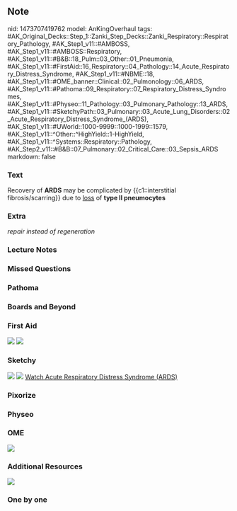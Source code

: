 ## Note
nid: 1473707419762
model: AnKingOverhaul
tags: #AK_Original_Decks::Step_1::Zanki_Step_Decks::Zanki_Respiratory::Respiratory_Pathology, #AK_Step1_v11::#AMBOSS, #AK_Step1_v11::#AMBOSS::Respiratory, #AK_Step1_v11::#B&B::18_Pulm::03_Other::01_Pneumonia, #AK_Step1_v11::#FirstAid::16_Respiratory::04_Pathology::14_Acute_Respiratory_Distress_Syndrome, #AK_Step1_v11::#NBME::18, #AK_Step1_v11::#OME_banner::Clinical::02_Pulmonology::06_ARDS, #AK_Step1_v11::#Pathoma::09_Respiratory::07_Respiratory_Distress_Syndromes, #AK_Step1_v11::#Physeo::11_Pathology::03_Pulmonary_Pathology::13_ARDS, #AK_Step1_v11::#SketchyPath::03_Pulmonary::03_Acute_Lung_Disorders::02_Acute_Respiratory_Distress_Syndrome_(ARDS), #AK_Step1_v11::#UWorld::1000-9999::1000-1999::1579, #AK_Step1_v11::^Other::^HighYield::1-HighYield, #AK_Step1_v11::^Systems::Respiratory::Pathology, #AK_Step2_v11::#B&B::07_Pulmonary::02_Critical_Care::03_Sepsis_ARDS
markdown: false

### Text
<div>
  Recovery of <b>ARDS</b> may be complicated by {{c1::interstitial
  fibrosis/scarring}} due to <u>loss</u> of <b>type II
  pneumocytes</b>
</div>

### Extra
<i>repair instead of regeneration</i>

### Lecture Notes


### Missed Questions


### Pathoma


### Boards and Beyond


### First Aid
<img src="tmpP71siJ.png"> <img src="tmp_vhk7z.png">

### Sketchy
<img src=
"chronic%20pulmonary%20fibrosis%20due%20to%20ards_1566160514431.jpg">
<img src="Screen%20Shot%202019-12-29%20at%2011.25.30%20AM.JPG">
<a href=
"https://dashboard.sketchy.com/study/medical/courses/medical-pathophysiology/units/medical-pathophysiology-pulmonary/videos/medical-pathophysiology-pulmonary-acute-lung-disorders-acute-respiratory-distress-syndrome-ards?utm_source=anki&utm_medium=partnership&utm_campaign=february_update&utm_content=medical">
Watch Acute Respiratory Distress Syndrome (ARDS)</a>

### Pixorize


### Physeo


### OME
<div class="ome-widget">
  <a href=
  "https://onlinemeded.org/spa/pulmonology/ards/acquire?ref=anki"><img src="_OME_AnkiFlashcards_Lesson_5.png"></a>
</div>

### Additional Resources
<img src="Screen%20Shot%202019-10-09%20at%208.13.23%20AM.png">

### One by one


